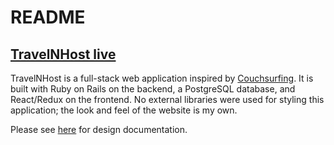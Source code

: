 # README


## [TravelNHost live](https://travelnhost.herokuapp.com/#/)

TravelNHost is a full-stack web application inspired by [Couchsurfing](https://www.couchsurfing.com). It is built with Ruby on Rails on the backend, a PostgreSQL database, and React/Redux on the frontend. No external libraries were used for styling this application; the look and feel of the website is my own. 

Please see [here](https://github.com/ayoung0131/TravelNHost/wiki) for design documentation. 
